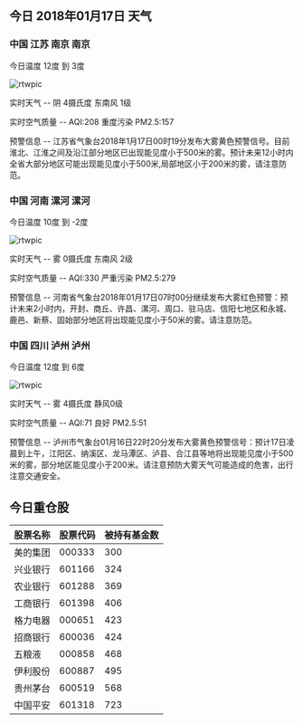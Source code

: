 ## 今日 2018年01月17日 天气
### 中国 江苏 南京 南京

今日温度 12度 到 3度

![rtwpic](http://app1.showapi.com/weather/icon/day/02.png)

实时天气 -- 阴 4摄氏度 东南风 1级

实时空气质量 -- AQI:208 重度污染 PM2.5:157

预警信息 -- 江苏省气象台2018年1月17日00时19分发布大雾黄色预警信号。目前淮北、江淮之间及沿江部分地区已出现能见度小于500米的雾。预计未来12小时内全省大部分地区可能出现能见度小于500米,局部地区小于200米的雾，请注意防范。
    
### 中国 河南 漯河 漯河

今日温度 10度 到 -2度

![rtwpic](http://app1.showapi.com/weather/icon/day/18.png)

实时天气 -- 雾 0摄氏度 东南风 2级

实时空气质量 -- AQI:330 严重污染 PM2.5:279

预警信息 -- 河南省气象台2018年01月17日07时00分继续发布大雾红色预警：预计未来2小时内，开封、商丘、许昌、漯河、周口、驻马店、信阳七地区和永城、鹿邑、新蔡、固始部分地区将出现能见度小于50米的雾。请注意防范。
    
### 中国 四川 泸州 泸州

今日温度 12度 到 6度

![rtwpic](http://app1.showapi.com/weather/icon/day/18.png)

实时天气 -- 雾 4摄氏度 静风0级

实时空气质量 -- AQI:71 良好 PM2.5:51

预警信息 -- 泸州市气象台01月16日22时20分发布大雾黄色预警信号：预计17日凌晨到上午，江阳区、纳溪区、龙马潭区、泸县、合江县等地将出现能见度小于500米的雾，部分地区能见度小于200米。请注意预防大雾天气可能造成的危害，出行注意交通安全。
    
## 今日重仓股 

|股票名称|股票代码|被持有基金数|
|---|---|---|
|美的集团|000333|300|
|兴业银行|601166|324|
|农业银行|601288|369|
|工商银行|601398|406|
|格力电器|000651|423|
|招商银行|600036|424|
|五粮液|000858|468|
|伊利股份|600887|495|
|贵州茅台|600519|568|
|中国平安|601318|723|
